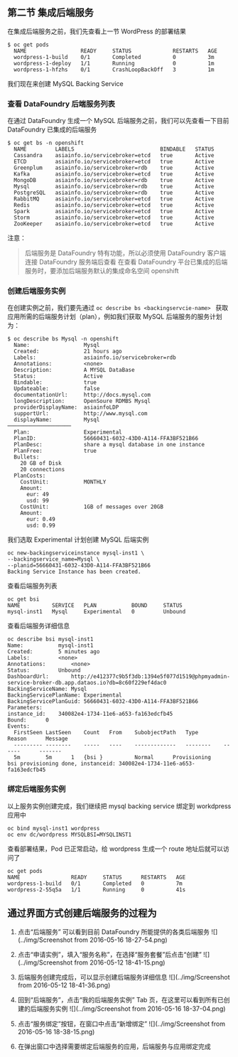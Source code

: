 ## 第二节 集成后端服务   

在集成后端服务之前，我们先查看上一节 WordPress 的部署结果  

```
$ oc get pods
  NAME                 READY     STATUS             RESTARTS   AGE
  wordpress-1-build    0/1       Completed          0          3m
  wordpress-1-deploy   1/1       Running            0          1m
  wordpress-1-hfzhs    0/1       CrashLoopBackOff   3          1m
``` 

我们现在来创建 MySQL Backing Service

### 查看 DataFoundry 后端服务列表  

在通过 DataFoundry 生成一个 MySQL 后端服务之前，我们可以先查看一下目前 DataFoundry 已集成的后端服务
  
```   
$ oc get bs -n openshift  
  NAME         LABELS                           BINDABLE   STATUS
  Cassandra    asiainfo.io/servicebroker=etcd   true       Active
  ETCD         asiainfo.io/servicebroker=etcd   true       Active
  Greenplum    asiainfo.io/servicebroker=rdb    true       Active
  Kafka        asiainfo.io/servicebroker=etcd   true       Active
  MongoDB      asiainfo.io/servicebroker=rdb    true       Active
  Mysql        asiainfo.io/servicebroker=rdb    true       Active
  PostgreSQL   asiainfo.io/servicebroker=rdb    true       Active
  RabbitMQ     asiainfo.io/servicebroker=etcd   true       Active
  Redis        asiainfo.io/servicebroker=etcd   true       Active
  Spark        asiainfo.io/servicebroker=etcd   true       Active
  Storm        asiainfo.io/servicebroker=etcd   true       Active
  ZooKeeper    asiainfo.io/servicebroker=etcd   true       Active
```

注意：   
> 后端服务是 DataFoundry 特有功能，所以必须使用 DataFoundry 客户端连接 DataFoundry 服务端后查看
在查看 DataFoundry 平台已集成的后端服务时，要添加后端服务默认的集成命名空间 openshift

### 创建后端服务实例

在创建实例之前，我们要先通过 `oc describe bs <backingservcie-name> ` 获取应用所需的后端服务计划（plan），例如我们获取 MySQL 后端服务的服务计划为：

```   
$ oc describe bs Mysql -n openshift
  Name:					Mysql
  Created:				21 hours ago
  Labels:				asiainfo.io/servicebroker=rdb
  Annotations:			<none>
  Description:			A MYSQL DataBase
  Status:				Active
  Bindable:				true
  Updateable:			false
  documentationUrl:		http://docs.mysql.com
  longDescription:		OpenSoure RDMBS Mysql
  providerDisplayName:	asiainfoLDP
  supportUrl:			http://www.mysql.com
  displayName:			Mysql
────────────────────
  Plan:					Experimental
  PlanID:				56660431-6032-43D0-A114-FFA3BF521B66
  PlanDesc:				share a mysql database in one instance
  PlanFree:				true
  Bullets:
    20 GB of Disk
    20 connections
  PlanCosts:
    CostUnit:			MONTHLY
    Amount:
      eur: 49
      usd: 99
    CostUnit:			1GB of messages over 20GB
    Amount:
      eur: 0.49
      usd: 0.99
```

我们选取 Experimental 计划创建 MySQL 后端实例

```   
oc new-backingserviceinstance mysql-inst1 \
--backingservice_name=Mysql \
--planid=56660431-6032-43D0-A114-FFA3BF521B66
Backing Service Instance has been created.
```

查看后端服务列表

```   
oc get bsi
NAME          SERVICE   PLAN           BOUND     STATUS
mysql-inst1   Mysql     Experimental   0         Unbound 
```

查看后端服务详细信息
```
oc describe bsi mysql-inst1
Name:			mysql-inst1
Created:		5 minutes ago
Labels:			<none>
Annotations:		<none>
Status:			Unbound
DashboardUrl:		http://e412377c9b5f3db:1394e5f077d1519@phpmyadmin-service-broker-db.app.dataos.io?db=8c60f229ef4dac0
BackingServiceName:	Mysql
BackingServicePlanName:	Experimental
BackingServicePlanGuid:	56660431-6032-43D0-A114-FFA3BF521B66
Parameters:
instance_id:	340082e4-1734-11e6-a653-fa163edcfb45
Bound:		0
Events:
  FirstSeen	LastSeen	Count	From	SubobjectPath	Type		Reason		Message
  ---------	--------	-----	----	-------------	--------	------		-------
  5m		5m		1	{bsi }			Normal		Provisioning	bsi provisioning done, instanceid: 340082e4-1734-11e6-a653-fa163edcfb45
```

### 绑定后端服务实例

以上服务实例创建完成，我们继续把 mysql backing service 绑定到 workdpress 应用中
```
oc bind mysql-inst1 wordpress
oc env dc/wordpress MYSQLBSI=MYSQLINST1
```  
查看部署结果，Pod 已正常启动，给 wordpress 生成一个 route 地址后就可以访问了

```
oc get pods
NAME                READY     STATUS      RESTARTS   AGE
wordpress-1-build   0/1       Completed   0          7m 
wordpress-2-55q5a   1/1       Running     0          41s
```  
  
## 通过界面方式创建后端服务的过程为  
1. 点击“后端服务” 可以看到目前 DataFoundry 所能提供的各类后端服务
 ![](../img/Screenshot from 2016-05-16 18-27-54.png)

1. 点击“申请实例”，填入“服务名称”，在选择“服务套餐”后点击“创建”
![](../img/Screenshot from 2016-05-12 18-41-15.png)

1. 后端服务创建完成后，可以显示创建后端服务详细信息
![](../img/Screenshot from 2016-05-12 18-41-36.png)

1. 回到“后端服务”，点击“我的后端服务实例” Tab 页，在这里可以看到所有已创建的后端服务实例
![](../img/Screenshot from 2016-05-16 18-37-04.png)

1. 点击“服务绑定”按钮，在窗口中点击“新增绑定”
![](../img/Screenshot from 2016-05-16 18-38-15.png)

1. 在弹出窗口中选择需要绑定后端服务的应用，后端服务与应用绑定完成








